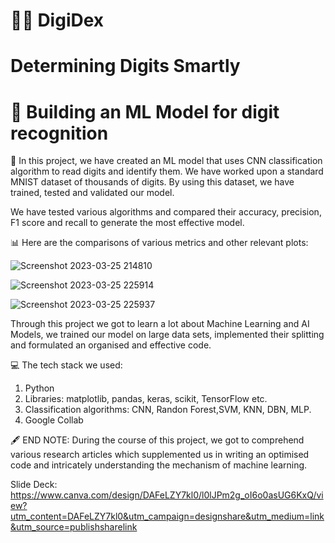 
# 👩‍💻 DigiDex 
# Determining Digits Smartly

# 🔢 Building an ML Model for digit recognition 

🤖 In this project, we have created an ML model that uses CNN classification algorithm to read digits and identify them. We have worked upon a standard MNIST dataset of thousands of digits. By using this dataset, we have trained, tested and validated our model.

We have tested various algorithms and compared their accuracy, precision, F1 score and recall to generate the most effective model.

📊 Here are the comparisons of various metrics and other relevant plots:


![Screenshot 2023-03-25 214810](https://user-images.githubusercontent.com/122363068/227737713-5ac6843e-c9aa-4983-8af1-f460cb452888.png)

![Screenshot 2023-03-25 225914](https://user-images.githubusercontent.com/122363068/227737759-1b6bf77b-8fbe-45db-bd46-a71393c961c0.png)

![Screenshot 2023-03-25 225937](https://user-images.githubusercontent.com/122363068/227737792-9e7dc5a8-afdb-45dc-b744-44b5067403c4.png)


Through this project we got to learn a lot about Machine Learning and AI Models, we trained our model on large data sets, implemented their splitting and formulated an organised and effective code.


💻 The tech stack we used:

1. Python
2. Libraries: matplotlib, pandas, keras, scikit, TensorFlow etc.
3. Classification algorithms: CNN, Randon Forest,SVM, KNN, DBN, MLP. 
4. Google Collab


🖋 END NOTE:
During the course of this project, we got to comprehend various research articles which supplemented us in writing an optimised code and intricately understanding the mechanism of machine learning.


Slide Deck: https://www.canva.com/design/DAFeLZY7kl0/l0lJPm2g_oI6o0asUG6KxQ/view?utm_content=DAFeLZY7kl0&utm_campaign=designshare&utm_medium=link&utm_source=publishsharelink
